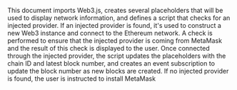 This document imports Web3.js, creates several placeholders that will be used to display network information, and defines a script that checks for an injected provider. 
If an injected provider is found, it's used to construct a new Web3 instance and connect to the Ethereum network.
A check is performed to ensure that the injected provider is coming from MetaMask and the result of this check is displayed to the user. 
Once connected through the injected provider, the script updates the placeholders with the chain ID and latest block number, and creates an event subscription to update the block number as new blocks are created. 
If no injected provider is found, the user is instructed to install MetaMask

